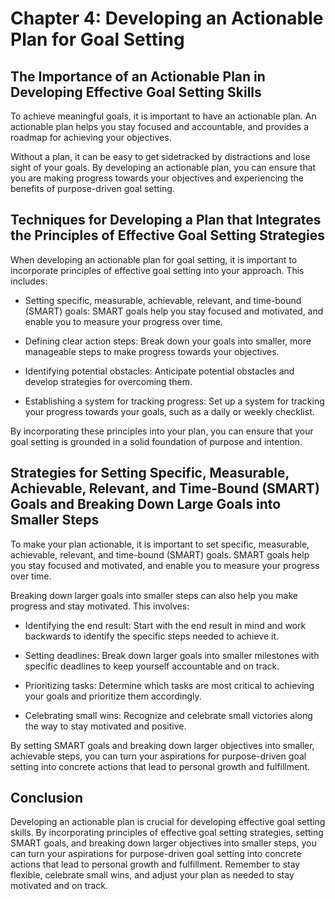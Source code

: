 Chapter 4: Developing an Actionable Plan for Goal Setting
=========================================================

The Importance of an Actionable Plan in Developing Effective Goal Setting Skills
--------------------------------------------------------------------------------

To achieve meaningful goals, it is important to have an actionable plan. An actionable plan helps you stay focused and accountable, and provides a roadmap for achieving your objectives.

Without a plan, it can be easy to get sidetracked by distractions and lose sight of your goals. By developing an actionable plan, you can ensure that you are making progress towards your objectives and experiencing the benefits of purpose-driven goal setting.

Techniques for Developing a Plan that Integrates the Principles of Effective Goal Setting Strategies
----------------------------------------------------------------------------------------------------

When developing an actionable plan for goal setting, it is important to incorporate principles of effective goal setting into your approach. This includes:

* Setting specific, measurable, achievable, relevant, and time-bound (SMART) goals: SMART goals help you stay focused and motivated, and enable you to measure your progress over time.

* Defining clear action steps: Break down your goals into smaller, more manageable steps to make progress towards your objectives.

* Identifying potential obstacles: Anticipate potential obstacles and develop strategies for overcoming them.

* Establishing a system for tracking progress: Set up a system for tracking your progress towards your goals, such as a daily or weekly checklist.

By incorporating these principles into your plan, you can ensure that your goal setting is grounded in a solid foundation of purpose and intention.

Strategies for Setting Specific, Measurable, Achievable, Relevant, and Time-Bound (SMART) Goals and Breaking Down Large Goals into Smaller Steps
------------------------------------------------------------------------------------------------------------------------------------------------

To make your plan actionable, it is important to set specific, measurable, achievable, relevant, and time-bound (SMART) goals. SMART goals help you stay focused and motivated, and enable you to measure your progress over time.

Breaking down larger goals into smaller steps can also help you make progress and stay motivated. This involves:

* Identifying the end result: Start with the end result in mind and work backwards to identify the specific steps needed to achieve it.

* Setting deadlines: Break down larger goals into smaller milestones with specific deadlines to keep yourself accountable and on track.

* Prioritizing tasks: Determine which tasks are most critical to achieving your goals and prioritize them accordingly.

* Celebrating small wins: Recognize and celebrate small victories along the way to stay motivated and positive.

By setting SMART goals and breaking down larger objectives into smaller, achievable steps, you can turn your aspirations for purpose-driven goal setting into concrete actions that lead to personal growth and fulfillment.

Conclusion
----------

Developing an actionable plan is crucial for developing effective goal setting skills. By incorporating principles of effective goal setting strategies, setting SMART goals, and breaking down larger objectives into smaller steps, you can turn your aspirations for purpose-driven goal setting into concrete actions that lead to personal growth and fulfillment. Remember to stay flexible, celebrate small wins, and adjust your plan as needed to stay motivated and on track.


